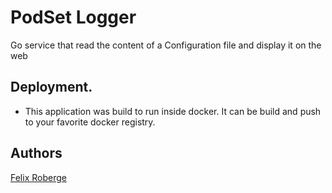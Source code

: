 # PodSet Logger

Go service that read the content of a Configuration file and display it on the web


## Deployment.

* This application was build to run inside docker.  It can be build and push to your favorite docker registry.

## Authors
[Felix Roberge](https://github.com/froberge-cloudOps) 
